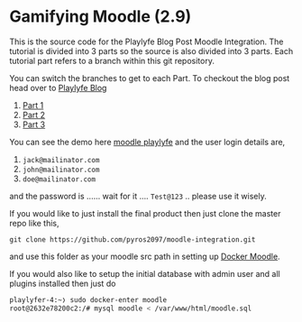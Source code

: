 # Gamifying Moodle (2.9)

This is the source code for the Playlyfe Blog Post Moodle Integration. The tutorial is divided into 3 parts so the source is also divided into 3 parts.
Each tutorial part refers to a branch within this git repository.

You can switch the branches to get to each Part. To checkout the blog post head over to [Playlyfe Blog](https://blog.playlyfe.com)

1. [Part 1](https://blog.playlyfe.com/integrating-playlyfe-in-moodle-part-1/)
2. [Part 2](https://blog.playlyfe.com/integrating-playlyfe-in-moodle-part-2/)
3. [Part 3](https://blog.playlyfe.com/integrating-playlyfe-in-moodle-part-3/)

You can see the demo here [moodle playlyfe](moodle-playlyfe.rhcloud.com/login/index.php) and the user login details are,

1. `jack@mailinator.com`  
2. `john@mailinator.com`  
3. `doe@mailinator.com`  

and the password is ...... wait for it .... `Test@123` .. please use it wisely.

If you would like to just install the final product then just clone the master repo like this,

`git clone https://github.com/pyros2097/moodle-integration.git`

and use this folder as your moodle src path in setting up [Docker Moodle](https://github.com/playlyfe/docker-moodle).

If you would also like to setup the initial database with admin user and all plugins installed then just do
```bash
playlyfer-4:~❭ sudo docker-enter moodle
root@2632e78200c2:/# mysql moodle < /var/www/html/moodle.sql
```
